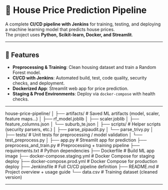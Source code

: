 # 🏡 House Price Prediction Pipeline

A complete **CI/CD pipeline with Jenkins** for training, testing, and deploying a machine learning model that predicts house prices.  
The project uses **Python, Scikit-learn, Docker, and Streamlit**.

---

## 🚀 Features
- **Preprocessing & Training**: Clean housing dataset and train a Random Forest model.
- **CI/CD with Jenkins**: Automated build, test, code quality, security checks, and deployment.
- **Dockerized App**: Streamlit web app for price prediction.
- **Staging & Prod Environments**: Deploy via `docker-compose` with health checks.

---

house-price-pipeline/
│
├── artifacts/                 # Saved ML artifacts (model, scaler, feature maps…)
│   ├── rf_model.joblib
│   ├── scaler.joblib
│   ├── feature_columns.json
│   └── suburb_te.json
│
├── scripts/                   # Helper scripts (security parsers, etc.)
│   ├── parse_pipaudit.py
│   └── parse_trivy.py
│
├── tests/                     # Unit tests for preprocessing / model validation
│   └── test_preprocess.py
│
├── app.py                     # Streamlit app for prediction
├── preprocess_and_train.py    # Preprocessing + training pipeline
├── requirements.txt           # Python dependencies
├── Dockerfile                 # Build ML app image
├── docker-compose.staging.yml # Docker Compose for staging deploy
├── docker-compose.prod.yml    # Docker Compose for production deploy
├── Jenkinsfile                # Full CI/CD pipeline definition
├── README.md                  # Project overview + usage guide
└── data.csv                   # Training dataset (cleaned version)

--- 
